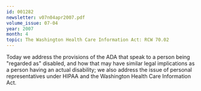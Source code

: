 ```yaml
---
id: 001282
newsletter: v07n04apr2007.pdf
volume_issue: 07-04
year: 2007
month: 4
topic: The Washington Health Care Information Act: RCW 70.02
---
```


Today we address the provisions of the ADA that speak to a person being "regarded as" disabled, and how that may have similar legal implications as a person having an actual disability; we also address the issue of personal representatives under HIPAA and the Washington Health Care Information Act.